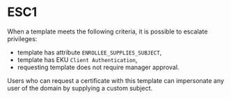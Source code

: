 # ESC1

When a template meets the following criteria, it is possible to escalate privileges:

* template has attribute `ENROLLEE_SUPPLIES_SUBJECT`,
* template has EKU `Client Authentication`,
* requesting template does not require manager approval.

Users who can request a certificate with this template can impersonate any user of the domain by supplying a custom subject.

